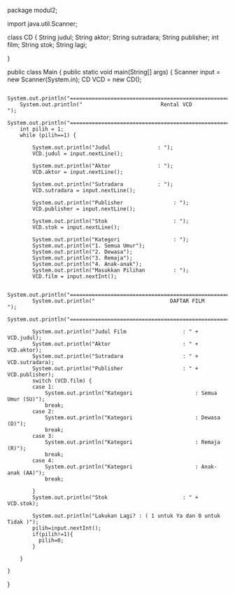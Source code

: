 package modul2;

import java.util.Scanner;

class CD {
    String judul;
    String aktor;
    String sutradara;
    String publisher;
    int film;
    String stok;
    String lagi;

}

public class Main {
    public static void main(String[] args) {
        Scanner input = new Scanner(System.in);
        CD VCD = new CD();

        System.out.println("===================================================================");
        System.out.println("                         Rental VCD                                ");
        System.out.println("===================================================================");
        int pilih = 1;
        while (pilih==1) {

            System.out.println("Judul               : ");
            VCD.judul = input.nextLine();

            System.out.println("Aktor               : ");
            VCD.aktor = input.nextLine();

            System.out.println("Sutradara           : ");
            VCD.sutradara = input.nextLine();

            System.out.println("Publisher                : ");
            VCD.publisher = input.nextLine();

            System.out.println("Stok                     : ");
            VCD.stok = input.nextLine();

            System.out.println("Kategori                 : ");
            System.out.println("1. Semua Umur");
            System.out.println("2. Dewasa");
            System.out.println("3. Remaja");
            System.out.println("4. Anak-anak");
            System.out.println("Masukkan Pilihan         : ");
            VCD.film = input.nextInt();

            System.out.println("===================================================================");
            System.out.println("                        DAFTAR FILM                                ");
            System.out.println("===================================================================");

            System.out.println("Judul Film                  : " + VCD.judul);
            System.out.println("Aktor                       : " + VCD.aktor);
            System.out.println("Sutradara                   : " + VCD.sutradara);
            System.out.println("Publisher                   : " + VCD.publisher);
            switch (VCD.film) {
            case 1:
                System.out.println("Kategori                    : Semua Umur (SU)");
                break;
            case 2:
                System.out.println("Kategori                    : Dewasa (D)");
                break;
            case 3:
                System.out.println("Kategori                    : Remaja (R)");
                break;
            case 4:
                System.out.println("Kategori                    : Anak-anak (AA)");
                break;

            }
            System.out.println("Stok                        : " + VCD.stok);

            System.out.println("Lakukan Lagi? : ( 1 untuk Ya dan 0 untuk Tidak )");
            pilih=input.nextInt();
            if(pilih!=1){
              pilih=0;
            }

        }

    }

}
